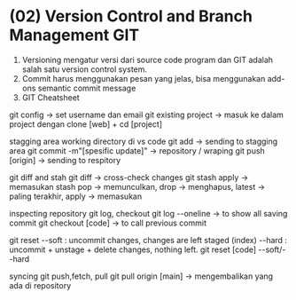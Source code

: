 # (02) Version Control and Branch Management GIT

1. Versioning mengatur versi dari source code program dan GIT adalah salah satu version control system.
2. Commit harus menggunakan pesan yang jelas, bisa menggunakan add-ons semantic commit message
3. GIT Cheatsheet

git config -> set username dan email
git existing project -> masuk ke dalam project dengan clone [web] + cd [project]

stagging area
working directory di vs code
git add -> sending to stagging area
git commit -m"[spesific update]" -> repository / wraping
git push [origin] -> sending to respitory

git diff and stah
git diff -> cross-check changes
git stash apply -> memasukan stash
pop -> memunculkan, drop -> menghapus, latest -> paling terakhir, apply -> memasukan

inspecting repository
git log, checkout
git log --oneline -> to show all saving commit
git checkout [code] -> to call previous commit

git reset
--soft : uncommit changes, changes are left staged (index)
--hard : uncommit + unstage + delete changes, nothing left.
git reset [code] --soft/--hard

syncing
git push,fetch, pull
git pull origin [main] -> mengembalikan yang ada di repository
